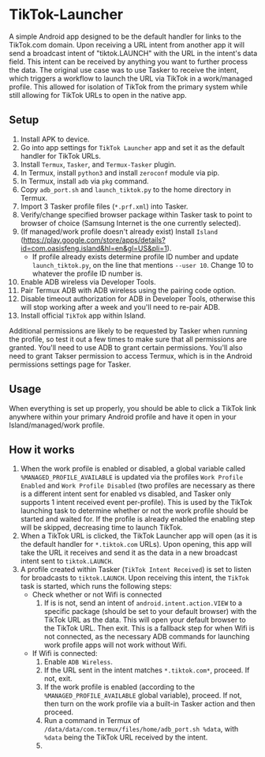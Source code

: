 # TikTok-Launcher

A simple Android app designed to be the default handler for links to the TikTok.com domain.  Upon receiving a URL intent from another app it will send a broadcast intent of "tiktok.LAUNCH" with the URL in the intent's data field.  This intent can be received by anything you want to further process the data.  The original use case was to use Tasker to receive the intent, which triggers a workflow to launch the URL via TikTok in a work/managed profile.  This allowed for isolation of TikTok from the primary system while still allowing for TikTok URLs to open in the native app.

## Setup
1. Install APK to device.
2. Go into app settings for `TikTok Launcher` app and set it as the default handler for TikTok URLs.
3. Install `Termux`, `Tasker`, and `Termux-Tasker` plugin.
4. In Termux, install `python3` and install `zeroconf` module via pip.
5. In Termux, install `adb` via `pkg` command.
6. Copy `adb_port.sh` and `launch_tiktok.py` to the home directory in Termux.
7. Import 3 Tasker profile files (`*.prf.xml`) into Tasker.
8. Verify/change specified browser package within Tasker task to point to browser of choice (Samsung Internet is the one currently selected).
9. (If managed/work profile doesn't already exist) Install `Island` (https://play.google.com/store/apps/details?id=com.oasisfeng.island&hl=en&gl=US&pli=1).
    * If profile already exists determine profile ID number and update `launch_tiktok.py`, on the line that mentions `--user 10`.  Change 10 to whatever the profile ID number is.
10. Enable ADB wireless via Developer Tools.
11. Pair Termux ADB with ADB wireless using the pairing code option.
12. Disable timeout authorization for ADB in Developer Tools, otherwise this will stop working after a week and you'll need to re-pair ADB.
13. Install official `TikTok` app within Island.


Additional permissions are likely to be requested by Tasker when running the profile, so test it out a few times to make sure that all permissions are granted.  You'll need to use ADB to grant certain permissions.  You'll also need to grant Takser permission to access Termux, which is in the Android permissions settings page for Tasker.

## Usage
When everything is set up properly, you should be able to click a TikTok link anywhere within your primary Android profile and have it open in your Island/managed/work profile.

## How it works
1. When the work profile is enabled or disabled, a global variable called `%MANAGED_PROFILE_AVAILABLE` is updated via the profiles `Work Profile Enabled` and `Work Profile Disabled` (two profiles are necessary as there is a different intent sent for enabled vs disabled, and Tasker only supports 1 intent received event per-profile).  This is used by the TikTok launching task to determine whether or not the work profile should be started and waited for.  If the profile is already enabled the enabling step will be skipped, decreasing time to launch TikTok.
2. When a TikTok URL is clicked, the TikTok Launcher app will open (as it is the default handler for `*.tiktok.com` URLs).  Upon opening, this app will take the URL it receives and send it as the data in a new broadcast intent sent to `tiktok.LAUNCH`.
3. A profile created within Tasker (`TikTok Intent Received`) is set to listen for broadcasts to `tiktok.LAUNCH`.  Upon receiving this intent, the `TikTok` task is started, which runs the following steps:
   * Check whether or not Wifi is connected
     1. If is is not, send an intent of `android.intent.action.VIEW` to a specific package (should be set to your default browser) with the TikTok URL as the data.  This will open your default browser to the TikTok URL.  Then exit.  This is a fallback step for when Wifi is not connected, as the necessary ADB commands for launching work profile apps will not work without Wifi.
   * If Wifi is connected:
      1. Enable `ADB Wireless`.
      2. If the URL sent in the intent matches `*.tiktok.com*`, proceed.  If not, exit.
      3. If the work profile is enabled (according to the `%MANAGED_PROFILE_AVAILABLE` global variable), proceed.  If not, then turn on the work profile via a built-in Tasker action and then proceed.
      4. Run a command in Termux of `/data/data/com.termux/files/home/adb_port.sh %data`, with `%data` being the TikTok URL received by the intent.
      5. 
     

